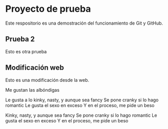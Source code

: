# Proyecto de prueba

Este respositorio es una demostración del funcionamiento de Git y GitHub.

## Prueba 2

Esto es otra prueba

## Modificación web
Esto es una modificación desde la web.

Me gustan las albóndigas


Le gusta a lo kinky, nasty, y aunque sea fancy
Se pone cranky si lo hago romantic
Le gusta el sexo en exceso
Y en el proceso, me pide un beso

Kinky, nasty, y aunque sea fancy
Se pone cranky si lo hago romantic
Le gusta el sexo en exceso
Y en el proceso, me pide un beso
